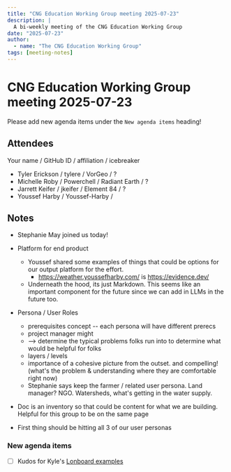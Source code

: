 ```yaml
---
title: "CNG Education Working Group meeting 2025-07-23"
description: |
  A bi-weekly meeting of the CNG Education Working Group
date: "2025-07-23"
author:
  - name: "The CNG Education Working Group"
tags: [meeting-notes]
---
```


# CNG Education Working Group meeting 2025-07-23

Please add new agenda items under the `New agenda items` heading!


## Attendees

Your name / GitHub ID / affiliation / icebreaker

* Tyler Erickson / tylere / VorGeo / ?
* Michelle Roby / Powerchell / Radiant Earth / ?
* Jarrett Keifer / jkeifer / Element 84 / ?
* Youssef Harby / Youssef-Harby /


## Notes

- Stephanie May joined us today!
- Platform for end product
    - Youssef shared some examples of things that could be options for our output platform for the effort.
        - https://weather.youssefharby.com/ is https://evidence.dev/
    - Underneath the hood, its just Markdown. This seems like an important component for the future since we can add in LLMs in the future too.
- Persona / User Roles
    - prerequisites concept -- each persona will have different prerecs
    - project manager might
    - --> determine the typical problems folks run into to determine what would be helpful for folks
    - layers / levels
    - importance of a cohesive picture from the outset. and compelling! (what's the problem & understanding where they are comfortable right now)
    - Stephanie says keep the farmer / related user persona. Land manager? NGO. Watersheds, what's getting in the water supply.

- Doc is an inventory so that could be content for what we are building. Helpful for this group to be on the same page
- First thing should be hitting all 3 of our user personas


### New agenda items

- [ ] Kudos for Kyle's [Lonboard examples](https://developmentseed.org/lonboard/latest/examples/)
